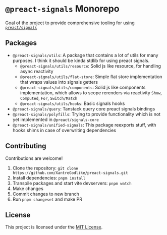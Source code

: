 # `@preact-signals` Monorepo

Goal of the project to provide comprehensive tooling for using [`preact/signals`](https://github.com/preactjs/signals)

## Packages

- `@preact-signals/utils`: A package that contains a lot of utils for many purposes. I think it should be kinda stdlib for using preact signals.
  - `@preact-signals/utils/resource`: Solid js like resource, for handling async reactivity
  - `@preact-signals/utils/flat-store`: Simple flat store implementation that wraps values into signals getters
  - `@preact-signals/utils/components`: Solid js like components implementation, which allows to scope rerenders via reactivity `Show`, `Computed`, `For`, `Switch/Match`
  - `@preact-signals/utils/hooks`: Basic signals hooks
- `@preact-signals/query`: Tanstack query core preact signals bindings
- `@preact-signals/polyfills`: Trying to provide functionality which is not yet implemented in `@preact/signals-core`
- `@preact-signals/unified-signals`: This package reexports stuff, with hooks shims in case of overwriting dependencies

## Contributing

Contributions are welcome!

1. Clone the repository: `git clone https://github.com/XantreGodlike/preact-signals.git`
2. Install dependencies: `pnpm install`
3. Transpile packages and start vite devservers: `pnpm watch`
4. Make changes
5. Commit changes to new branch
6. Run `pnpm changeset` and make PR

## License

This project is licensed under the [MIT License](LICENSE).

